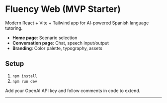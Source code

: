 # Fluency Web (MVP Starter)

Modern React + Vite + Tailwind app for AI-powered Spanish language tutoring.
- **Home page**: Scenario selection
- **Conversation page**: Chat, speech input/output
- **Branding**: Color palette, typography, assets

## Setup
1. `npm install`
2. `npm run dev`

Add your OpenAI API key and follow comments in code to extend.

---